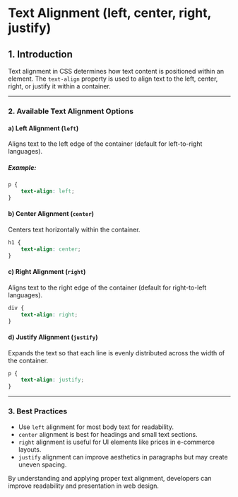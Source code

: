 # **Text Alignment (left, center, right, justify)**

## **1. Introduction**

Text alignment in CSS determines how text content is positioned within an element. The `text-align` property is used to align text to the left, center, right, or justify it within a container.

---

### **2. Available Text Alignment Options**

#### **a) Left Alignment (`left`)**

Aligns text to the left edge of the container (default for left-to-right languages).

##### **Example:**

```css
p {
    text-align: left;
}
```

#### **b) Center Alignment (`center`)**

Centers text horizontally within the container.

```css
h1 {
    text-align: center;
}
```

#### **c) Right Alignment (`right`)**

Aligns text to the right edge of the container (default for right-to-left languages).

```css
div {
    text-align: right;
}
```

#### **d) Justify Alignment (`justify`)**

Expands the text so that each line is evenly distributed across the width of the container.

```css
p {
    text-align: justify;
}
```

---

### **3. Best Practices**

- Use `left` alignment for most body text for readability.
- `center` alignment is best for headings and small text sections.
- `right` alignment is useful for UI elements like prices in e-commerce layouts.
- `justify` alignment can improve aesthetics in paragraphs but may create uneven spacing.

By understanding and applying proper text alignment, developers can improve readability and presentation in web design.
